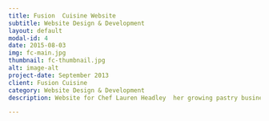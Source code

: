 ```yaml
---
title: Fusion  Cuisine Website
subtitle: Website Design & Development
layout: default
modal-id: 4
date: 2015-08-03
img: fc-main.jpg
thumbnail: fc-thumbnail.jpg
alt: image-alt
project-date: September 2013
client: Fusion Cuisine
category: Website Design & Development
description: Website for Chef Lauren Headley  her growing pastry business Fusion Cuisine.

---
```

